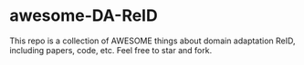 # awesome-DA-ReID
This repo is a collection of AWESOME things about domain adaptation ReID, including papers, code, etc. Feel free to star and fork.

